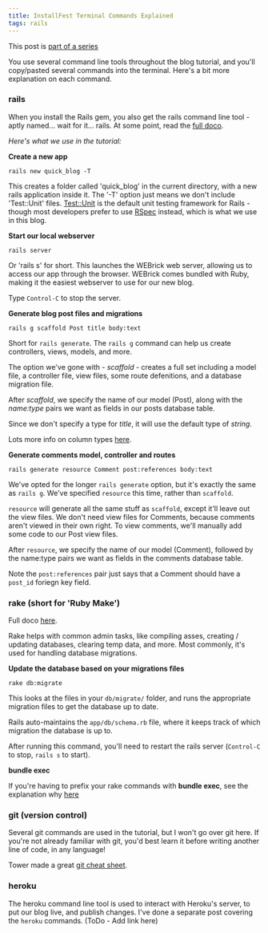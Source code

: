 ```yaml
---
title: InstallFest Terminal Commands Explained
tags: rails
---
```


This post is [part of a series](http://joshuapaling.com/post/rails-blog-in-15-weeks)

You use several command line tools throughout the blog tutorial, and you'll copy/pasted several commands into the terminal. Here's a bit more explanation on each command.

### rails

When you install the Rails gem, you also get the rails command line tool - aptly named… wait for it… rails. At some point, read the [full doco](http://guides.rubyonrails.org/command_line.html).

*Here's what we use in the tutorial:*

**Create a new app**

~~~markup
rails new quick_blog -T
~~~

This creates a folder called 'quick_blog' in the current directory,
with a new rails application inside it. The '-T' option just means we don't include 'Test::Unit' files. [Test::Unit](http://test-unit.rubyforge.org/) is the default unit testing framework for Rails - though most developers prefer to use [RSpec](http://rspec.info/) instead, which is what we use in this blog.

**Start our local webserver**

~~~markup
rails server
~~~

Or 'rails s' for short. This launches the WEBrick web server, allowing us to access our app through the browser. WEBrick comes bundled with Ruby, making it the easiest webserver to use for our new blog.

Type `Control-C` to stop the server.

**Generate blog post files and migrations**

~~~markup
rails g scaffold Post title body:text
~~~

Short for `rails generate`. The `rails g` command can help us create controllers, views, models, and more.

The option we've gone with - *scaffold* - creates a full set including a model file, a controller file,  view files, some route defenitions, and a database migration file.

After *scaffold*, we specify the name of our model (Post), along with the *name:type* pairs we want as fields in our posts database table.

Since we don't specify a type for *title*, it will use the default type of *string*.

Lots more info on column types [here](http://api.rubyonrails.org/classes/ActiveRecord/ConnectionAdapters/TableDefinition.html#method-i-column).

**Generate comments model, controller and routes**

~~~markup
rails generate resource Comment post:references body:text
~~~

We've opted for the longer `rails generate` option, but it's exactly the same as `rails g`. We've specified `resource` this time, rather than `scaffold`.

`resource` will generate all the same stuff as `scaffold`, except it'll leave out the view files. We don't need view files for Comments, because comments aren't viewed in their own right. To view comments, we'll manually add some code to our Post view files.

After `resource`, we specify the name of our model (Comment), followed by the name:type pairs we want as fields in the comments database table.

Note the `post:references` pair just says that a Comment should have a `post_id` foriegn key field.

### rake (short for 'Ruby Make')

Full doco [here](http://guides.rubyonrails.org/command_line.html#rake).

Rake helps with common admin tasks, like compiling asses, creating / updating databases, clearing temp data, and more. Most commonly, it's used for handling database migrations.

**Update the database based on your migrations files**

~~~markup
rake db:migrate
~~~

This looks at the files in your `db/migrate/` folder, and runs the appropriate migration files to get the database up to date.

Rails auto-maintains the `app/db/schema.rb` file, where it keeps track of which migration the database is up to.

After running this command, you'll need to restart the rails server (`Control-C` to stop, `rails s` to start).

**bundle exec**

If you're having to prefix your rake commands with **bundle exec**, see the explanation why [here](http://stackoverflow.com/questions/6588674/what-does-bundle-exec-rake-mean)

### git (version control)

Several git commands are used in the tutorial, but I won't go over git here. If you're not already familiar with git, you'd best learn it before writing another line of code, in any language!

Tower made a great [git cheat sheet](http://www.git-tower.com/files/cheatsheet/Git_Cheat_Sheet_grey.pdf).

### heroku

The heroku command line tool is used to interact with Heroku's server, to put our blog live, and publish changes. I've done a separate post covering the `heroku` commands. (ToDo - Add link here)
